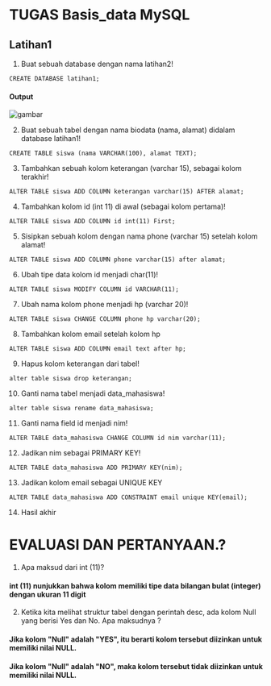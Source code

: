 # TUGAS Basis_data MySQL
## Latihan1

1. Buat sebuah database dengan nama latihan2!
``` 
CREATE DATABASE latihan1;
```
#### Output 
![gambar](gambar/1.png)

2. Buat sebuah tabel dengan nama biodata (nama, alamat) didalam
database latihan1!
```
CREATE TABLE siswa (nama VARCHAR(100), alamat TEXT);
```
3. Tambahkan sebuah kolom keterangan (varchar 15), sebagai kolom
terakhir!
```
ALTER TABLE siswa ADD COLUMN keterangan varchar(15) AFTER alamat;
```

4. Tambahkan kolom id (int 11) di awal (sebagai kolom pertama)!
```
ALTER TABLE siswa ADD COLUMN id int(11) First;
```

5. Sisipkan sebuah kolom dengan nama phone (varchar 15) setelah
kolom alamat!
```
ALTER TABLE siswa ADD COLUMN phone varchar(15) after alamat;
```


6. Ubah tipe data kolom id menjadi char(11)!
```
ALTER TABLE siswa MODIFY COLUMN id VARCHAR(11);
```

7. Ubah nama kolom phone menjadi hp (varchar 20)!
```
ALTER TABLE siswa CHANGE COLUMN phone hp varchar(20);
```

8. Tambahkan kolom email setelah kolom hp
```
ALTER TABLE siswa ADD COLUMN email text after hp;
```

9. Hapus kolom keterangan dari tabel!
```
alter table siswa drop keterangan;
```

10. Ganti nama tabel menjadi data_mahasiswa!
```
alter table siswa rename data_mahasiswa;
```


11. Ganti nama field id menjadi nim!
```
ALTER TABLE data_mahasiswa CHANGE COLUMN id nim varchar(11);
```

12. Jadikan nim sebagai PRIMARY KEY!
```
ALTER TABLE data_mahasiswa ADD PRIMARY KEY(nim);
```


13. Jadikan kolom email sebagai UNIQUE KEY
```
ALTER TABLE data_mahasiswa ADD CONSTRAINT email unique KEY(email);
```
14. Hasil akhir



# EVALUASI DAN PERTANYAAN.?
1. Apa maksud dari int (11)?
#### int (11) nunjukkan bahwa kolom memiliki tipe data bilangan bulat (integer) dengan ukuran 11 digit 

2. Ketika kita melihat struktur tabel dengan perintah desc, ada kolom Null yang
berisi Yes dan No. Apa maksudnya ?

#### Jika kolom "Null" adalah "YES", itu berarti kolom tersebut diizinkan untuk memiliki nilai NULL.

#### Jika kolom "Null" adalah "NO", maka kolom tersebut tidak diizinkan untuk memiliki nilai NULL.

